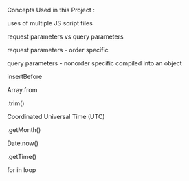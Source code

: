 Concepts Used in this Project : 

uses of multiple JS script files

request parameters vs query parameters

request parameters - order specific

query parameters -  nonorder specific compiled into an object

insertBefore 

Array.from

.trim()

Coordinated Universal Time (UTC)

.getMonth()

Date.now()

.getTime()

for in loop